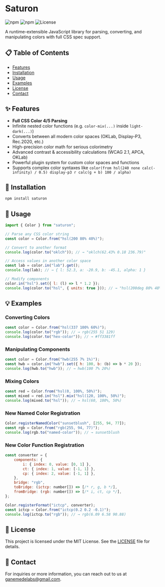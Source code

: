 # Saturon

![npm](https://img.shields.io/npm/v/saturon)
![npm](https://img.shields.io/npm/dw/saturon)
![License](https://img.shields.io/npm/l/saturon)

A runtime-extensible JavaScript library for parsing, converting, and manipulating colors with full CSS spec support.

## 📋 Table of Contents

- [Features](#-features)
- [Installation](#-installation)
- [Usage](#-usage)
- [Examples](#-examples)
- [License](#-license)
- [Contact](#-contact)

## ✨ Features

- **Full CSS Color 4/5 Parsing**
- Infinite nested color functions (e.g. `color-mix(...)` inside `light-dark(...)`)
- Converts between all modern color spaces (OKLab, Display-P3, Rec.2020, etc.)
- High-precision color math for serious colorimetry
- Advanced contrast & accessibility calculations (WCAG 2.1, APCA, OKLab)
- Powerful plugin system for custom color spaces and functions
- Supports complex color syntaxes like `color(from hsl(240 none calc(-infinity) / 0.5) display-p3 r calc(g + b) 100 / alpha)`

## 🔧 Installation

```bash
npm install saturon
```

## 🚀 Usage

```js
import { Color } from "saturon";

// Parse any CSS color string
const color = Color.from("hsl(200 80% 40%)");

// Convert to another format
console.log(color.to("oklch")); // → "oklch(62.43% 0.18 236.79)"

// Access values in another color space
const lab = color.in("lab").get();
console.log(lab); // → { l: 52.3, a: -20.9, b: -45.1, alpha: 1 }

// Modify components
color.in("hsl").set({ l: (l) => l * 1.2 });
console.log(color.to("hsl", { units: true })); // → "hsl(200deg 80% 48%)"
```

## 💡 Examples

### Converting Colors

```js
const color = Color.from("hsl(337 100% 60%)");
console.log(color.to("rgb")); // → rgb(255 51 129)
console.log(color.to("hex-color")); // → #ff3381ff
```

### Manipulating Components

```js
const color = Color.from("hwb(255 7% 1%)");
const hwb = color.in("hwb").set({ h: 100, b: (b) => b * 20 });
console.log(hwb.to("hwb")); // → hwb(100 7% 20%)
```

### Mixing Colors

```js
const red = Color.from("hsl(0, 100%, 50%)");
const mixed = red.in("hsl").mix("hsl(120, 100%, 50%)");
console.log(mixed.to("hsl")); // → hsl(60, 100%, 50%)
```

### New Named Color Registration

```js
Color.registerNamedColor("sunsetblush", [255, 94, 77]);
const rgb = Color.from("rgb(255, 94, 77)");
console.log(rgb.to("named-color")); // → sunsetblush
```

### New Color Function Registration

```js
const converter = {
    components: {
        i: { index: 0, value: [0, 1] },
        ct: { index: 1, value: [-1, 1] },
        cp: { index: 2, value: [-1, 1] },
    },
    bridge: "rgb",
    toBridge: (ictcp: number[]) => [/* r, g, b */],
    fromBridge: (rgb: number[]) => [/* i, ct, cp */],
};

Color.registerFormat("ictcp", converter);
const ictcp = Color.from("ictcp(0.2 0.2 -0.1)");
console.log(ictcp.to("rgb")); // → rgb(6.09 6.58 90.88)
```

## 📜 License

This project is licensed under the MIT License. See the [LICENSE](LICENSE) file for details.

## 📧 Contact

For inquiries or more information, you can reach out to us at [ganemedelabs@gmail.com](mailto:ganemedelabs@gmail.com).

